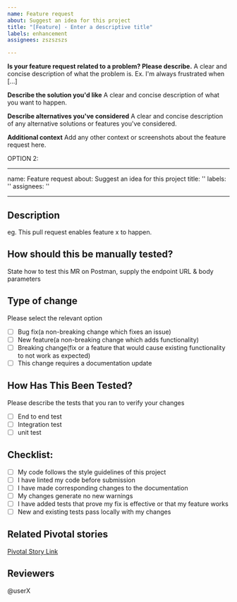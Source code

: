 ```yaml
---
name: Feature request
about: Suggest an idea for this project
title: "[Feature] - Enter a descriptive title"
labels: enhancement
assignees: zszszszs

---
```


**Is your feature request related to a problem? Please describe.**
A clear and concise description of what the problem is. Ex. I'm always frustrated when [...]

**Describe the solution you'd like**
A clear and concise description of what you want to happen.

**Describe alternatives you've considered**
A clear and concise description of any alternative solutions or features you've considered.

**Additional context**
Add any other context or screenshots about the feature request here.




OPTION 2:

---
name: Feature request
about: Suggest an idea for this project
title: ''
labels: ''
assignees: ''

---

## Description ##
eg. This pull request enables feature x to happen.

## How should this be manually tested?
State how to test this MR on Postman, supply the endpoint URL & body parameters



## Type of change ##
Please select the relevant option
- [ ] Bug fix(a non-breaking change which fixes an issue)
- [ ] New feature(a non-breaking change which adds functionality)
- [ ] Breaking change(fix or a feature that would cause existing functionality to not work as expected)
- [ ] This change requires a documentation update

## How Has This Been Tested? ##
Please describe the tests that you ran to verify your changes
- [ ] End to end test
- [ ] Integration test
- [ ] unit test

## Checklist: ##
- [ ] My code follows the style guidelines of this project
- [ ] I have linted my code before submission
- [ ] I have made corresponding changes to the documentation
- [ ] My changes generate no new warnings
- [ ] I have added tests that prove my fix is effective or that my feature works
- [ ] New and existing tests pass locally with my changes

## Related Pivotal stories ##
[Pivotal Story Link](https://www.pivotaltracker.com/)

## Reviewers ##
@userX
